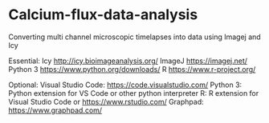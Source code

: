 # Calcium-flux-data-analysis
Converting multi channel microscopic timelapses into data using Imagej and Icy

Essential:
Icy       http://icy.bioimageanalysis.org/
ImageJ    https://imagej.net/
Python 3  https://www.python.org/downloads/
R         https://www.r-project.org/

Optional:
Visual Studio Code: https://code.visualstudio.com/
Python 3: Python extension for VS Code or other python interpreter
R: R extension for Visual Studio Code or https://www.rstudio.com/
Graphpad: https://www.graphpad.com/
